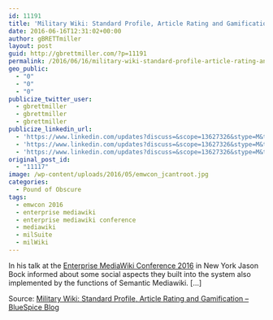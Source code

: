```yaml
---
id: 11191
title: 'Military Wiki: Standard Profile, Article Rating and Gamification &#8211; BlueSpice Blog'
date: 2016-06-16T12:31:02+00:00
author: gBRETTmiller
layout: post
guid: http://gbrettmiller.com/?p=11191
permalink: /2016/06/16/military-wiki-standard-profile-article-rating-and-gamification-bluespice-blog/
geo_public:
  - "0"
  - "0"
  - "0"
publicize_twitter_user:
  - gbrettmiller
  - gbrettmiller
  - gbrettmiller
publicize_linkedin_url:
  - 'https://www.linkedin.com/updates?discuss=&scope=13627326&stype=M&topic=6149261838312890368&type=U&a=Ghuf'
  - 'https://www.linkedin.com/updates?discuss=&scope=13627326&stype=M&topic=6149261838312890368&type=U&a=Ghuf'
  - 'https://www.linkedin.com/updates?discuss=&scope=13627326&stype=M&topic=6149261838312890368&type=U&a=Ghuf'
original_post_id:
  - "11117"
image: /wp-content/uploads/2016/05/emwcon_jcantroot.jpg
categories:
  - Pound of Obscure
tags:
  - emwcon 2016
  - enterprise mediawiki
  - enterprise mediawiki conference
  - mediawiki
  - milSuite
  - milWiki
---
```

In his talk at the <a href="https://www.mediawiki.org/wiki/EMWCon_Spring_2016" target="_blank">Enterprise MediaWiki Conference 2016</a> in New York Jason Bock informed about some social aspects they built into the system also implemented by the functions of Semantic Mediawiki. […]

Source: [Military Wiki: Standard Profile, Article Rating and Gamification &#8211; BlueSpice Blog](http://blog.bluespice.com/2016/06/09/military-wiki-standard-profile-article-rating-and-gamification/)